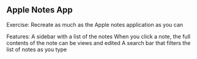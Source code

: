 ## Apple Notes App 

Exercise: Recreate as much as the Apple notes application as you can 

Features:
A sidebar with a list of the notes 
When you click a note, the full contents of the note can be views and edited 
A search bar that filters the list of notes as you type
